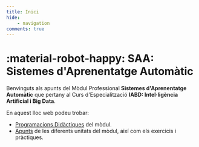 ```yaml
---
title: Inici
hide:
    - navigation
comments: true
---
```

# :material-robot-happy: SAA: Sistemes d'Aprenentatge Automàtic

Benvinguts als apunts del Mòdul Professional __Sistemes d'Aprenentatge Automàtic__
que pertany al Curs d'Especialització __IABD: Intel·ligència Artificial i Big Data__.

En aquest lloc web podeu trobar:

- [Programacions Didàctiques](./programacio/index.md) del mòdul.
- [Apunts](./apunts/index.md) de les diferents unitats del mòdul, així com els exercicis i pràctiques.
